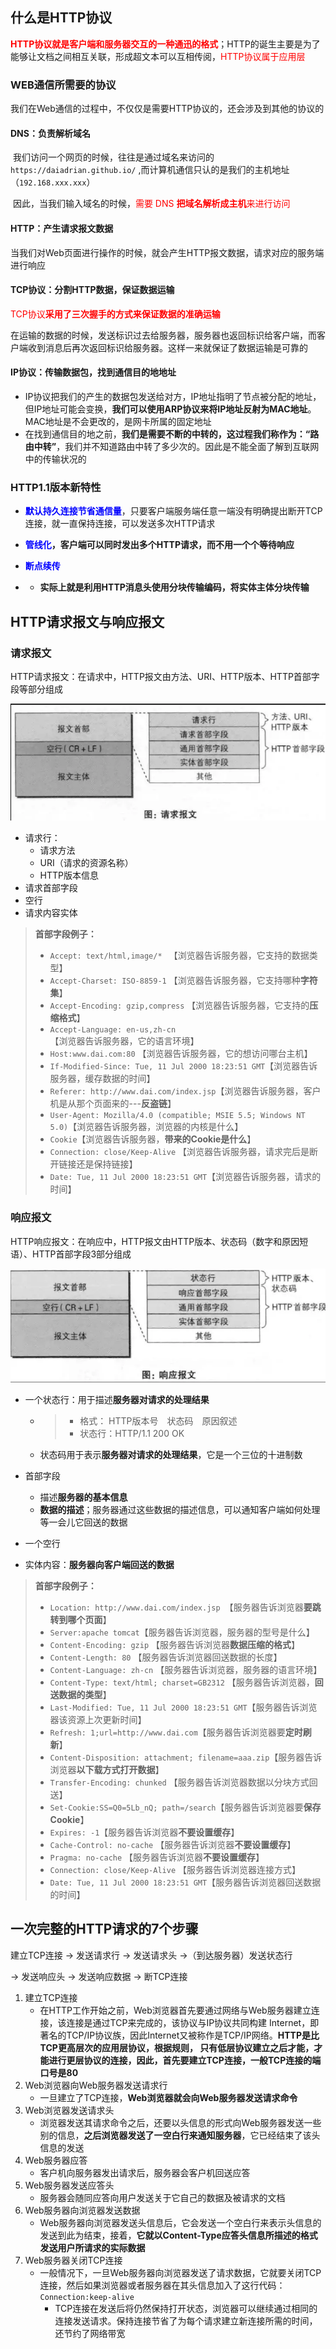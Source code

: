 ## 什么是HTTP协议

​		**<font color=red>HTTP协议就是客户端和服务器交互的一种通迅的格式</font>**；HTTP的诞生主要是为了能够让文档之间相互关联，形成超文本可以互相传阅，<font color=red>HTTP协议属于应用层</font>



### WEB通信所需要的协议

我们在Web通信的过程中，不仅仅是需要HTTP协议的，还会涉及到其他的协议的

#### DNS：负责解析域名

​		我们访问一个网页的时候，往往是通过域名来访问的 `https://daiadrian.github.io/` ,而计算机通信只认的是我们的主机地址（`192.168.xxx.xxx`）

​		因此，当我们输入域名的时候，<font color=red>需要 DNS **把域名解析成主机**来进行访问</font>



#### HTTP：产生请求报文数据

当我们对Web页面进行操作的时候，就会产生HTTP报文数据，请求对应的服务端进行响应



#### TCP协议：分割HTTP数据，保证数据运输

​		<font color=red>TCP协议**采用了三次握手的方式来保证数据的准确运输**</font>

​		在运输的数据的时候，发送标识过去给服务器，服务器也返回标识给客户端，而客户端收到消息后再次返回标识给服务器。这样一来就保证了数据运输是可靠的



#### IP协议：传输数据包，找到通信目的地地址

- IP协议把我们的产生的数据包发送给对方，IP地址指明了节点被分配的地址，但IP地址可能会变换，**我们可以使用ARP协议来将IP地址反射为MAC地址**。MAC地址是不会更改的，是网卡所属的固定地址
- 在找到通信目的地之前，**我们是需要不断的中转的，这过程我们称作为：“路由中转”**，我们并不知道路由中转了多少次的。因此是不能全面了解到互联网中的传输状况的



### HTTP1.1版本新特性

- **<font color=blue>默认持久连接节省通信量</font>**，只要客户端服务端任意一端没有明确提出断开TCP连接，就一直保持连接，可以发送多次HTTP请求

- **<font color=blue>管线化</font>，客户端可以同时发出多个HTTP请求，而不用一个个等待响应**

- **<font color=blue>断点续传</font>**

- - **实际上就是利用HTTP消息头使用分块传输编码，将实体主体分块传输**





## HTTP请求报文与响应报文

### 请求报文

HTTP请求报文：在请求中，HTTP报文由方法、URI、HTTP版本、HTTP首部字段等部分组成

![HTTP请求报文](images\1.HTTP请求报文.png)

- 请求行：
  - 请求方法
  - URI（请求的资源名称）
  - HTTP版本信息
- 请求首部字段
- 空行
- 请求内容实体

> **首部字段例子：**
>
> - `Accept: text/html,image/* `   【浏览器告诉服务器，它支持的数据类型】
> - `Accept-Charset: ISO-8859-1`    【浏览器告诉服务器，它支持哪种**字符集**】
> - `Accept-Encoding: gzip,compress` 【浏览器告诉服务器，它支持的**压缩格式**】
> - `Accept-Language: en-us,zh-cn` 【浏览器告诉服务器，它的语言环境】
> - `Host:www.dai.com:80` 【浏览器告诉服务器，它的想访问哪台主机】
> - `If-Modified-Since: Tue, 11 Jul 2000 18:23:51 GMT`【浏览器告诉服务器，缓存数据的时间】
> - `Referer: http://www.dai.com/index.jsp`【浏览器告诉服务器，客户机是从那个页面来的---**反盗链**】
> - `User-Agent: Mozilla/4.0 (compatible; MSIE 5.5; Windows NT 5.0)`【浏览器告诉服务器，浏览器的内核是什么】
> - `Cookie`【浏览器告诉服务器，**带来的Cookie是什么**】
> - `Connection: close/Keep-Alive`  【浏览器告诉服务器，请求完后是断开链接还是保持链接】
> - `Date: Tue, 11 Jul 2000 18:23:51 GMT`【浏览器告诉服务器，请求的时间】



### 响应报文

HTTP响应报文：在响应中，HTTP报文由HTTP版本、状态码（数字和原因短语）、HTTP首部字段3部分组成

![响应报文](images\2.响应报文.png)

- 一个状态行：用于描述**服务器对请求的处理结果**

  - > - 格式： HTTP版本号　状态码　原因叙述
    > - 状态行：HTTP/1.1      200           OK

  - 状态码用于表示**服务器对请求的处理结果**，它是一个三位的十进制数

- 首部字段
  - 描述**服务器的基本信息**
  - **数据的描述**；服务器通过这些数据的描述信息，可以通知客户端如何处理等一会儿它回送的数据

- 一个空行

- 实体内容：**服务器向客户端回送的数据**



> **首部字段例子：**
>
> - `Location: http://www.dai.com/index.jsp `【服务器告诉浏览器**要跳转到哪个页面**】
> - `Server:apache tomcat`【服务器告诉浏览器，服务器的型号是什么】
> - `Content-Encoding: gzip` 【服务器告诉浏览器**数据压缩的格式**】
> - `Content-Length: 80` 【服务器告诉浏览器回送数据的长度】
> - `Content-Language: zh-cn` 【服务器告诉浏览器，服务器的语言环境】
> - `Content-Type: text/html; charset=GB2312` 【服务器告诉浏览器，**回送数据的类型**】
> - `Last-Modified: Tue, 11 Jul 2000 18:23:51 GMT`【服务器告诉浏览器该资源上次更新时间】
> - `Refresh: 1;url=http://www.dai.com`【服务器告诉浏览器要**定时刷新**】
> - `Content-Disposition: attachment; filename=aaa.zip`【服务器告诉浏览器**以下载方式打开数据**】
> - `Transfer-Encoding: chunked`  【服务器告诉浏览器数据以分块方式回送】
> - `Set-Cookie:SS=Q0=5Lb_nQ; path=/search`【服务器告诉浏览器要**保存Cookie**】
> - `Expires: -1`【服务器告诉浏览器**不要设置缓存**】
> - `Cache-Control: no-cache`  【服务器告诉浏览器**不要设置缓存**】
> - `Pragma: no-cache`   【服务器告诉浏览器**不要设置缓存**】
> - `Connection: close/Keep-Alive`   【服务器告诉浏览器连接方式】
> - `Date: Tue, 11 Jul 2000 18:23:51 GMT`【服务器告诉浏览器回送数据的时间】



## 一次完整的HTTP请求的7个步骤

建立TCP连接  ->  发送请求行  ->  发送请求头  ->（到达服务器）发送状态行

 ->   发送响应头  ->    发送响应数据  ->   断TCP连接



1. 建立TCP连接
   - 在HTTP工作开始之前，Web浏览器首先要通过网络与Web服务器建立连接，该连接是通过TCP来完成的，该协议与IP协议共同构建 Internet，即著名的TCP/IP协议族，因此Internet又被称作是TCP/IP网络。**HTTP是比TCP更高层次的应用层协议，根据规则， 只有低层协议建立之后才能，才能进行更层协议的连接，因此，首先要建立TCP连接，一般TCP连接的端口号是80**
2. Web浏览器向Web服务器发送请求行
   - 一旦建立了TCP连接，**Web浏览器就会向Web服务器发送请求命令**
3. Web浏览器发送请求头
   - 浏览器发送其请求命令之后，还要以头信息的形式向Web服务器发送一些别的信息，**之后浏览器发送了一空白行来通知服务器**，它已经结束了该头信息的发送
4. Web服务器应答
   - 客户机向服务器发出请求后，服务器会客户机回送应答
5. Web服务器发送应答头
   - 服务器会随同应答向用户发送关于它自己的数据及被请求的文档
6. Web服务器向浏览器发送数据
   - Web服务器向浏览器发送头信息后，它会发送一个空白行来表示头信息的发送到此为结束，接着，**它就以Content-Type应答头信息所描述的格式发送用户所请求的实际数据**
7. Web服务器关闭TCP连接
   - 一般情况下，一旦Web服务器向浏览器发送了请求数据，它就要关闭TCP连接，然后如果浏览器或者服务器在其头信息加入了这行代码：`Connection:keep-alive`
     - TCP连接在发送后将仍然保持打开状态，浏览器可以继续通过相同的连接发送请求。保持连接节省了为每个请求建立新连接所需的时间，还节约了网络带宽

